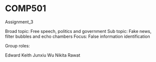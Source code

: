 # COMP501
Assignment_3


Broad topic: Free speech, politics and government
Sub topic: Fake news, filter bubbles and echo chambers
Focus: False information identification

Group roles:

Edward Keith
Junxiu Wu
Nikita Rawat
